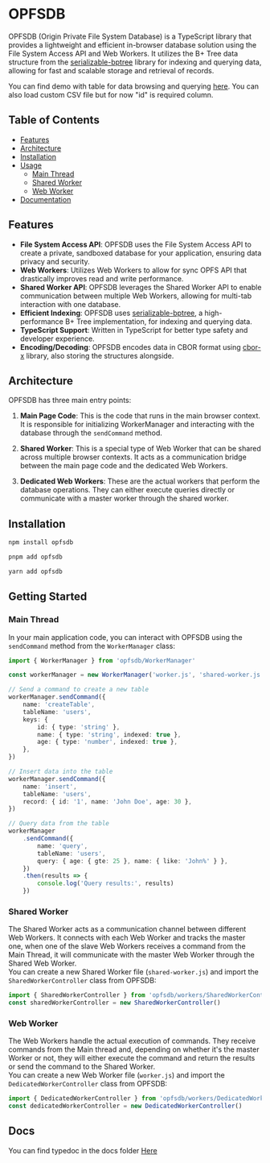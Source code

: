 # OPFSDB

OPFSDB (Origin Private File System Database) is a TypeScript library that provides a lightweight and efficient in-browser database solution using the File System Access API and Web Workers. It utilizes the B+ Tree data structure from the [serializable-bptree](https://github.com/izure1/serializable-bptree) library for indexing and querying data, allowing for fast and scalable storage and retrieval of records.

You can find demo with table for data browsing and querying [here](https://sliterok.github.io/opfs-demo/). You can also load custom CSV file but for now "id" is required column.

## Table of Contents

-   [Features](#features)
-   [Architecture](#architecture)
-   [Installation](#installation)
-   [Usage](#usage)
    -   [Main Thread](#main-thread)
    -   [Shared Worker](#shared-worker)
    -   [Web Worker](#web-worker)
-   [Documentation](#docs)

## Features

-   **File System Access API**: OPFSDB uses the File System Access API to create a private, sandboxed database for your application, ensuring data privacy and security.
-   **Web Workers**: Utilizes Web Workers to allow for sync OPFS API that drastically improves read and write performance.
-   **Shared Worker API**: OPFSDB leverages the Shared Worker API to enable communication between multiple Web Workers, allowing for multi-tab interaction with one database.
-   **Efficient Indexing**: OPFSDB uses [serializable-bptree](https://github.com/izure1/serializable-bptree), a high-performance B+ Tree implementation, for indexing and querying data.
-   **TypeScript Support**: Written in TypeScript for better type safety and developer experience.
-   **Encoding/Decoding**: OPFSDB encodes data in CBOR format using [cbor-x](https://github.com/kriszyp/cbor-x) library, also storing the structures alongside.

## Architecture

OPFSDB has three main entry points:

1. **Main Page Code**: This is the code that runs in the main browser context. It is responsible for initializing WorkerManager and interacting with the database through the `sendCommand` method.

2. **Shared Worker**: This is a special type of Web Worker that can be shared across multiple browser contexts. It acts as a communication bridge between the main page code and the dedicated Web Workers.

3. **Dedicated Web Workers**: These are the actual workers that perform the database operations. They can either execute queries directly or communicate with a master worker through the shared worker.

## Installation

```bash
npm install opfsdb
```

```bash
pnpm add opfsdb
```

```bash
yarn add opfsdb
```

## Getting Started

### Main Thread

In your main application code, you can interact with OPFSDB using the `sendCommand` method from the `WorkerManager` class:

```typescript
import { WorkerManager } from 'opfsdb/WorkerManager'

const workerManager = new WorkerManager('worker.js', 'shared-worker.js')

// Send a command to create a new table
workerManager.sendCommand({
	name: 'createTable',
	tableName: 'users',
	keys: {
		id: { type: 'string' },
		name: { type: 'string', indexed: true },
		age: { type: 'number', indexed: true },
	},
})

// Insert data into the table
workerManager.sendCommand({
	name: 'insert',
	tableName: 'users',
	record: { id: '1', name: 'John Doe', age: 30 },
})

// Query data from the table
workerManager
	.sendCommand({
		name: 'query',
		tableName: 'users',
		query: { age: { gte: 25 }, name: { like: 'John%' } },
	})
	.then(results => {
		console.log('Query results:', results)
	})
```

### Shared Worker

The Shared Worker acts as a communication channel between different Web Workers. It connects with each Web Worker and tracks the master one, when one of the slave Web Workers receives a command from the Main Thread, it will communicate with the master Web Worker through the Shared Web Worker.  
You can create a new Shared Worker file (`shared-worker.js`) and import the `SharedWorkerController` class from OPFSDB:

```javascript
import { SharedWorkerController } from 'opfsdb/workers/SharedWorkerController'
const sharedWorkerController = new SharedWorkerController()
```

### Web Worker

The Web Workers handle the actual execution of commands. They receive commands from the Main thread and, depending on whether it's the master Worker or not, they will either execute the command and return the results or send the command to the Shared Worker.  
You can create a new Web Worker file (`worker.js`) and import the `DedicatedWorkerController` class from OPFSDB:

```javascript
import { DedicatedWorkerController } from 'opfsdb/workers/DedicatedWorkerController'
const dedicatedWorkerController = new DedicatedWorkerController()
```

## Docs

You can find typedoc in the docs folder [Here](/docs/modules.md)
